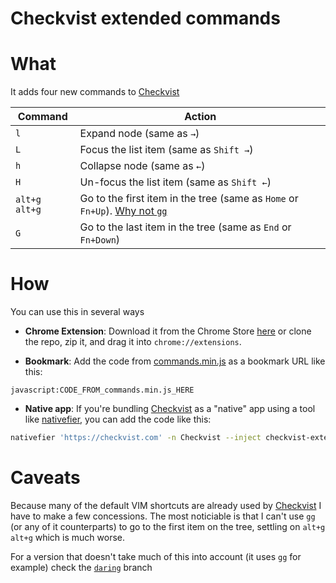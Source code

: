 # Checkvist extended commands

# What

It adds four new commands to [Checkvist](https://checkvist.com)

| Command  | Action |
| ------------- | ------------- |
| `l`  | Expand node (same as `→`)  |
| `L`  | Focus the list item (same as `Shift →`)  |
| `h`  | Collapse node (same as `←`)  |
| `H`  | Un-focus the list item (same as `Shift ←`)  |
| `alt+g alt+g`  | Go to the first item in the tree (same as `Home` or `Fn+Up`). [Why not `gg`](#caveats)  |
| `G`  | Go to the last item in the tree (same as `End` or `Fn+Down`)  |


# How

You can use this in several ways

- **Chrome Extension**: Download it from the Chrome Store [here](https://chrome.google.com/webstore/detail/checkvist-extended-comman/fofahggocngkjhdjmpplnaebognbkfmo) or clone the repo, zip it, and drag it into `chrome://extensions`.

- **Bookmark**: Add the code from [commands.min.js](https://raw.githubusercontent.com/NicoSantangelo/checkvist-extended-commands/master/commands.min.js) as a bookmark URL like this:

```
javascript:CODE_FROM_commands.min.js_HERE
```

- **Native app**: If you're bundling [Checkvist](https://checkvist.com) as a "native" app using a tool like [nativefier](https://github.com/jiahaog/nativefier), you can add the code like this:

```bash
nativefier 'https://checkvist.com' -n Checkvist --inject checkvist-extended-commands/commands.js
```

# Caveats

Because many of the default VIM shortcuts are already used by [Checkvist](https://checkvist.com) I have to make a few concessions. The most noticiable is that I can't use `gg` (or any of it counterparts) to go to the first item on the tree, settling on `alt+g alt+g` which is much worse.

For a version that doesn't take much of this into account (it uses `gg` for example) check the [`daring`](https://github.com/NicoSantangelo/checkvist-extended-commands/tree/daring) branch
